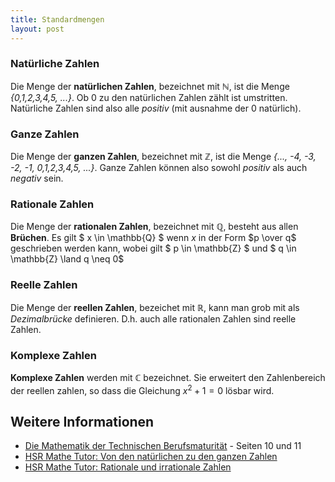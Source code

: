 ```yaml
---
title: Standardmengen
layout: post
---
```


### Natürliche Zahlen
Die Menge der **natürlichen Zahlen**, bezeichnet mit $\mathbb{N}$, ist die Menge *{0,1,2,3,4,5, ...}*. Ob 0 zu den natürlichen Zahlen zählt ist umstritten. Natürliche Zahlen sind also alle *positiv* (mit ausnahme der 0 natürlich).

### Ganze Zahlen
Die Menge der **ganzen Zahlen**, bezeichnet mit $\mathbb{Z}$, ist die Menge  *{..., -4, -3, -2, -1, 0,1,2,3,4,5, ...}*. Ganze Zahlen können also sowohl *positiv* als auch *negativ* sein.

### Rationale Zahlen
Die Menge der **rationalen Zahlen**, bezeichnet mit $\mathbb{Q}$, besteht aus allen **Brüchen**. Es gilt $ x \in \mathbb{Q} $ wenn $x$ in der Form $p \over q$ geschrieben werden kann, wobei gilt $ p \in \mathbb{Z} $ und $ q \in \mathbb{Z} \land q \neq 0$

### Reelle Zahlen
Die Menge der **reellen Zahlen**, bezeichet mit $\mathbb{R}$, kann man grob mit als *Dezimalbrücke* definieren. D.h. auch alle rationalen Zahlen sind reelle Zahlen.

### Komplexe Zahlen
**Komplexe Zahlen** werden mit $\mathbb{C}$ bezeichnet. Sie erweitert den Zahlenbereich der reellen zahlen, so dass die Gleichung $x^2 + 1 = 0$ lösbar wird.


## Weitere Informationen
* [Die Mathematik der Technischen Berufsmaturität](http://www.hep-verlag.ch/mathematik-tbm) - Seiten 10 und 11
* [HSR Mathe Tutor: Von den natürlichen zu den ganzen Zahlen](http://mathtutor.hsr.ch/files/kapitel_1/abschnitt_1/info_1/info.xhtml)
* [HSR Mathe Tutor: Rationale und irrationale Zahlen](http://mathtutor.hsr.ch/files/kapitel_1/abschnitt_1/info_2/info.xhtml)
